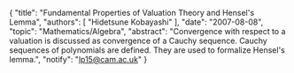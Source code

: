 {
    "title": "Fundamental Properties of Valuation Theory and Hensel's Lemma",
    "authors": [
        "Hidetsune Kobayashi"
    ],
    "date": "2007-08-08",
    "topic": "Mathematics/Algebra",
    "abstract": "Convergence with respect to a valuation is discussed as convergence of a Cauchy sequence. Cauchy sequences of polynomials are defined. They are used to formalize Hensel's lemma.",
    "notify": "lp15@cam.ac.uk"
}
